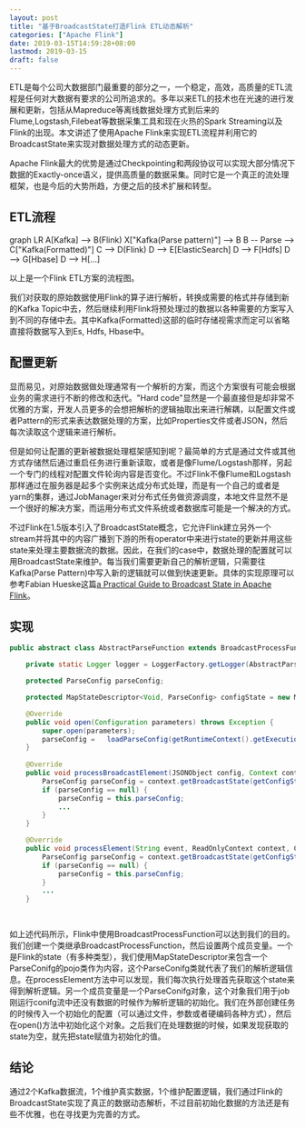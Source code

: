 ```yaml
---
layout: post
title: "基于BroadcastState打造Flink ETL动态解析"
categories: ["Apache Flink"]
date: 2019-03-15T14:59:28+08:00
lastmod: 2019-03-15
draft: false
---
```


ETL是每个公司大数据部门最重要的部分之一，一个稳定，高效，高质量的ETL流程是任何对大数据有要求的公司所追求的。多年以来ETL的技术也在光速的进行发展和更新，包括从Mapreduce等离线数据处理方式到后来的Flume,Logstash,Filebeat等数据采集工具和现在火热的Spark Streaming以及Flink的出现。本文讲述了使用Apache Flink来实现ETL流程并利用它的BroadcastState来实现对数据处理方式的动态更新。

Apache Flink最大的优势是通过Checkpointing和两段协议可以实现大部分情况下数据的Exactly-once语义，提供高质量的数据采集。同时它是一个真正的流处理框架，也是今后的大势所趋，方便之后的技术扩展和转型。

##  ETL流程

<div class="mermaid">
graph LR
A[Kafka] --> B(Flink)
X["Kafka(Parse pattern)"] --> B
B -- Parse --> C["Kafka(Formatted)"]
C --> D(Flink)
D --> E[ElasticSearch]
D --> F[Hdfs]
D --> G[Hbase]
D --> H[...]
</div>

以上是一个Flink ETL方案的流程图。

我们对获取的原始数据使用Flink的算子进行解析，转换成需要的格式并存储到新的Kafka Topic中去，然后继续利用Flink将预处理过的数据以各种需要的方案写入到不同的存储中去。其中Kafka(Formatted)这部的临时存储视需求而定可以省略直接将数据写入到Es, Hdfs, Hbase中。

## 配置更新

显而易见，对原始数据做处理通常有一个解析的方案，而这个方案很有可能会根据业务的需求进行不断的修改和迭代。"Hard code"显然是一个最直接但是却非常不优雅的方案，开发人员更多的会想把解析的逻辑抽取出来进行解耦，以配置文件或者Pattern的形式来表达数据处理的方案，比如Properties文件或者JSON，然后每次读取这个逻辑来进行解析。

但是如何让配置的更新被数据处理框架感知到呢？最简单的方式是通过文件或其他方式存储然后通过重启任务进行重新读取，或者是像Flume/Logstash那样，另起一个专门的线程对配置文件轮询内容是否变化。不过Flink不像Flume和Logstash那样通过在服务器是起多个实例来达成分布式处理，而是有一个自己的或者是yarn的集群，通过JobManager来对分布式任务做资源调度，本地文件显然不是一个很好的解决方案，而运用分布式文件系统或者数据库可能是一个解决的方式。

不过Flink在1.5版本引入了BroadcastState概念，它允许Flink建立另外一个stream并将其中的内容广播到下游的所有operator中来进行state的更新并用这些state来处理主要数据流的数据。因此，在我们的case中，数据处理的配置就可以用BroadcastState来维护。每当我们需要更新自己的解析逻辑，只需要往Kafka(Parse Pattern)中写入新的逻辑就可以做到快速更新。具体的实现原理可以参考Fabian Hueske这篇[a Practical Guide to Broadcast State in Apache Flink](https://www.ververica.com/blog/a-practical-guide-to-broadcast-state-in-apache-flink)。

## 实现

```java
public abstract class AbstractParseFunction extends BroadcastProcessFunction<String, JSONObject, String> {

    private static Logger logger = LoggerFactory.getLogger(AbstractParseFunction.class);

    protected ParseConfig parseConfig;

    protected MapStateDescriptor<Void, ParseConfig> configState = new MapStateDescriptor<>(this.getClass().getName(), Types.VOID, Types.POJO(ParseConfig.class));

    @Override
    public void open(Configuration parameters) throws Exception {
        super.open(parameters);
        parseConfig = 	loadParseConfig(getRuntimeContext().getExecutionConfig().getGlobalJobParameters().toMap().get("initialConfigJson"));
    }
    
    @Override
    public void processBroadcastElement(JSONObject config, Context context, Collector<String> out) throws Exception {
    	ParseConfig parseConfig = context.getBroadcastState(getConfigState()).get(null);
        if (parseConfig == null) {
            parseConfig = this.parseConfig;
            ...
        }
    }

    @Override
    public void processElement(String event, ReadOnlyContext context, Collector<String> out) throws Exception {
        ParseConfig parseConfig = context.getBroadcastState(getConfigState()).get(null);
        if (parseConfig == null) {
            parseConfig = this.parseConfig;
        }
        ...
    }

    


```

如上述代码所示，Flink中使用BroadcastProcessFunction可以达到我们的目的。我们创建一个类继承BroadcastProcessFunction，然后设置两个成员变量。一个是Flink的state（有多种类型），我们使用MapStateDescriptor来包含一个ParseConifg的pojo类作为内容，这个ParseConifg类就代表了我们的解析逻辑信息。在processElement方法中可以发现，我们每次执行处理首先获取这个state来得到解析逻辑。另一个成员变量是一个ParseConifg对象，这个对象我们用于job刚运行conifg流中还没有数据的时候作为解析逻辑的初始化。我们在外部创建任务的时候传入一个初始化的配置（可以通过文件，参数或者硬编码各种方式），然后在open()方法中初始化这个对象。之后我们在处理数据的时候，如果发现获取的state为空，就先把state赋值为初始化的值。

## 结论

通过2个Kafka数据流，1个维护真实数据，1个维护配置逻辑，我们通过Flink的BroadcastState实现了真正的数据动态解析，不过目前初始化数据的方法还是有些不优雅，也在寻找更为完善的方式。
